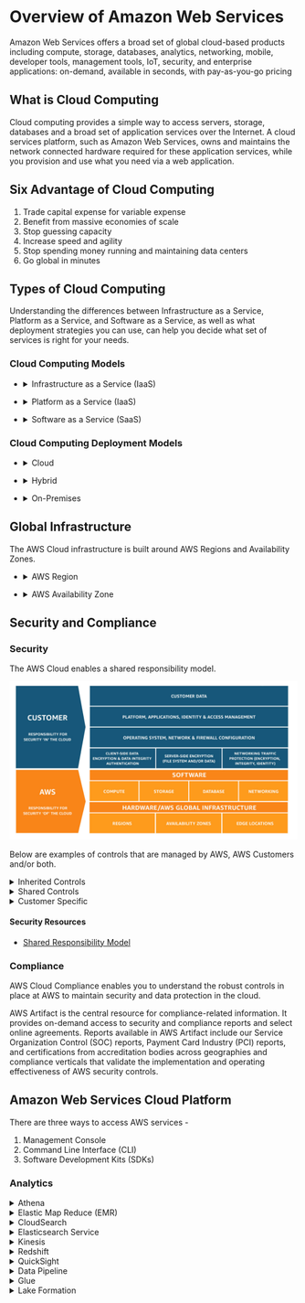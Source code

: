 # Overview of Amazon Web Services

Amazon Web Services offers a broad set of global cloud-based products
including compute, storage, databases, analytics, networking, mobile,
developer tools, management tools, IoT, security, and enterprise applications:
on-demand, available in seconds, with pay-as-you-go pricing

## What is Cloud Computing

Cloud computing provides a simple way to access servers, storage, databases
and a broad set of application services over the Internet. A cloud services
platform, such as Amazon Web Services, owns and maintains the network 
connected hardware required for these application services, while you provision
and use what you need via a web application.

## Six Advantage of Cloud Computing

1. Trade capital expense for variable expense
1. Benefit from massive economies of scale
1. Stop guessing capacity
1. Increase speed and agility
1. Stop spending money running and maintaining data centers
1. Go global in minutes

## Types of Cloud Computing

Understanding the differences between Infrastructure as a Service, Platform as
a Service, and Software as a Service, as well as what deployment strategies
you can use, can help you decide what set of services is right for your needs.

### Cloud Computing Models

- <details>
    <summary>Infrastructure as a Service (IaaS)</summary>
    <br />

    Think EC2.

    Infrastructure as a service (IaaS) is an instant computing infrastructure,
    provisioned and managed over the internet

</details>

- <details>
    <summary>Platform as a Service (IaaS)</summary>
    <br />

    Think Elastic Beanstalk or Lightsail.  

    Platform as a service (PaaS) is a complete development and deployment
    environment in the cloud, with resources that enable you to deliver
    everything from simple cloud-based apps to sophisticated, cloud-enabled
    enterprise applications.

</details>

- <details>
    <summary>Software as a Service (SaaS)</summary>
    <br />

    Think Gmail.  

    Software as a service (SaaS) allows users to connect to and use
    cloud-based apps over the Internet.

</details>

### Cloud Computing Deployment Models

- <details>
    <summary>Cloud</summary>
    <br />

    A cloud-based application is fully deployed in the cloud and all parts of
    the application run in the cloud.

</details>

- <details>
    <summary>Hybrid</summary>
    <br />

    A hybrid deployment is a way to connect infrastructure and applications
    between cloud-based resources and existing resources that are not located
    in the cloud.

</details>

- <details>
    <summary>On-Premises</summary>
    <br />

    The deployment of resources on-premises, using virtualization and resource
    management tools, is sometimes called the “private cloud.”

</details>

## Global Infrastructure

The AWS Cloud infrastructure is built around AWS Regions and Availability
Zones.

- <details>
    <summary>AWS Region</summary>
    <br />

    A physical location in the world with multiple (at least two) Availability Zones.

</details>

- <details>
    <summary>AWS Availability Zone</summary>
    <br />

    One or more discrete data centers, each with redundant power, networking,
    and connectivity housed in separate facilities

</details>

## Security and Compliance

### Security

The AWS Cloud enables a shared responsibility model.

![Shared Responsibility Model](images/Shared_Responsibility_Model.jpg)

Below are examples of controls that are managed by AWS, AWS Customers and/or both.

<details>
    <summary>Inherited Controls</summary>
    <br />

    Controls which a customer fully inherits from AWS.

    - Physical and Environmental controls

</details>

<details>
    <summary>Shared Controls</summary>
    <br />

    Controls which apply to both the infrastructure layer and customer layers.

    - Patch Management
    - Configuration Management
    - Awareness & Training

</details>

<details>
    <summary>Customer Specific</summary>
    <br />

    Controls which are solely the responsibility of the customer

    - Service and Communications Protection or Zone Security

</details>

#### Security Resources

- [Shared Responsibility Model](https://aws.amazon.com/compliance/shared-responsibility-model/)

### Compliance

AWS Cloud Compliance enables you to understand the robust controls in place
at AWS to maintain security and data protection in the cloud.

AWS Artifact is the central resource for compliance-related information. It
provides on-demand access to security and compliance reports and select online
agreements. Reports available in AWS Artifact include our Service Organization
Control (SOC) reports, Payment Card Industry (PCI) reports, and certifications
from accreditation bodies across geographies and compliance verticals that
validate the implementation and operating effectiveness of AWS security
controls.

## Amazon Web Services Cloud Platform

There are three ways to access AWS services -

1. Management Console
1. Command Line Interface (CLI)
1. Software Development Kits (SDKs)

### Analytics

<details>
    <summary>Athena</summary>
    <br />

    Run SQL queries against data stored in S3 without the need for complex 
    extract, transform, and load (ETL) jobs to prepare the data for analysis.

</details>

<details>
    <summary>Elastic Map Reduce (EMR)</summary>
    <br />

    A big data platform for processing vast amounts of data in the cloud using 
    popular open source tools.

</details>

<details>
    <summary>CloudSearch</summary>
    <br />

    A fully managed service for adding simple and cost effective search 
    solutions to websites or applications.

</details>

<details>
    <summary>Elasticsearch Service</summary>
    <br />

    A service to deploy, operate and manage Elasticsearch to provide search, 
    analyses, and visualization of data in real-time.

</details>

<details>
    <summary>Kinesis</summary>
    <br />

    A service for collecting, processing, and analyzing real-time, streaming data.

</details>

<details>
    <summary>Redshift</summary>
    <br />

    A fast, scalable data warehouse for analyzing data.

</details>

<details>
    <summary>QuickSight</summary>
    <br />

    A business intelligence (BI) service.

</details>

<details>
    <summary>Data Pipeline</summary>
    <br />

    A web service for moving data between different cloud sources and 
    on-premise sources at specified intervals.

</details>

<details>
    <summary>Glue</summary>
    <br />

    A fully managed extract, load, and transform (ETL) service to prepare and 
    load data for analytics.

</details>

<details>
    <summary>Lake Formation</summary>
    <br />

    A service to help with setting up a secure data lake.

</details>


